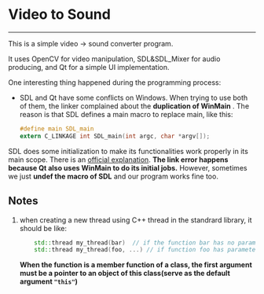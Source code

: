 # Video to Sound

----------------

This is a simple video -> sound converter program. 

It uses OpenCV for video manipulation, SDL&SDL_Mixer for audio producing, and Qt for a simple UI implementation.

One interesting thing happened during the programming process:

*  SDL and Qt have some conflicts on Windows. When trying to use both of them, the linker complained about the **duplication of WinMain** . The reason is that SDL defines a main macro to replace main, like this:


    ``` C
    #define main SDL_main
    extern C_LINKAGE int SDL_main(int argc, char *argv[]);

    ```
SDL does some initialization to make its functionalities work properly in its main scope. There is an [official explanation](https://wiki.libsdl.org/FAQWindows#I_get_.22Undefined_reference_to_.27SDL_main.27.22_...). **The link error happens because Qt also uses WinMain to do its initial jobs.** 
However, sometimes we just **undef the macro of SDL** and our program works fine too.


## Notes

1. when creating a new thread using C++ thread in the standrard library, it should be like:

    ``` cpp
        std::thread my_thread(bar)  // if the function bar has no parameter
        std::thread my_thread(foo, ...) // if function foo has parameters, the arguments should be specified 
    ```
    
    **When the function is a member function of a class, the first argument must be a pointer to an object of this class(serve as the default argument `"this"`)**


 
